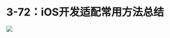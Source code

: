 # 3-72：iOS开发适配常用方法总结

![](https://gitlab.com/kiriha/my-public-pictures/-/raw/main/pictures/2024/06/23_17_9_38_202406231709415.png)
